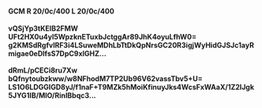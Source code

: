 #### GCM R 20/0c/400 L 20/0c/400
**vQSjYp3tKEIB2FMW**<br/>**UFt2HX0u4yl5WpzknETuxbJctggAr89JhK4oyuLfhW0=**<br/>**g2KMSdRgfvlRF3i4LSuweMDhLbTtDkQpNrsGC20R3igjWyHidGJSJc1ayRmigae0eDlfsS7DpC9xlGHZ...**<br/><br/>
**dRmL/pCECi8ru7Xw**<br/>**bQfnytoubzkww/w8NFhodM7TP2Ub96V62vassTbv5+U=**<br/>**LS1O6LDGGIGD8yJ/f1naF+T9MZk5hMoiKfinuyJks4WcsFxWAaX/1Z2lJgk5JYG1IB/MlO/RinIBbqc3...**